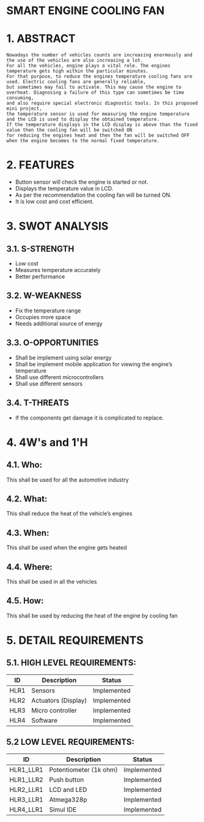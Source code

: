 #                                                                       SMART ENGINE COOLING FAN
# 1. ABSTRACT
	Nowadays the number of vehicles counts are increasing enormously and the use of the vehicles are also increasing a lot.
	For all the vehicles, engine plays a vital role. The engines temperature gets high within the particular minutes.
	For that purpose, to reduce the engines temperature cooling fans are used. Electric cooling fans are generally reliable,
	but sometimes may fail to activate. This may cause the engine to overheat. Diagnosing a failure of this type can sometimes be time consuming,
	and also require special electronic diagnostic tools. In this proposed mini project,
	the temperature sensor is used for measuring the engine temperature and the LCD is used to display the obtained temperature.
	If the temperature displays in the LCD display is above than the fixed value then the cooling fan will be switched ON 
	for reducing the engines heat and then the fan will be switched OFF when the engine becomes to the normal fixed temperature.

# 2. FEATURES
  * Button sensor will check the engine is started or not.
  * Displays the temperature value in LCD.
  * As per the recommendation the cooling fan will be turned ON.
  * It is low cost and cost efficient.

# 3. SWOT ANALYSIS
## 3.1. S-STRENGTH
  * Low cost
  * Measures temperature accurately
  * Better performance

## 3.2. W-WEAKNESS
  * Fix the temperature range
  * Occupies more space
  * Needs additional source of energy

## 3.3. O-OPPORTUNITIES
  * Shall be implement using solar energy
  * Shall be implement mobile application for viewing the engine’s temperature
  * Shall use different microcontrollers
  * Shall use different sensors

## 3.4. T-THREATS
  * If the components get damage it is complicated to replace.

# 4. 4W's and 1'H
## 4.1. Who:
This shall be used for all the automotive industry

## 4.2. What:
This shall reduce the heat of the vehicle’s engines

## 4.3. When:
This shall be used when the engine gets heated 

## 4.4. Where:
This shall be used in all the vehicles

## 4.5. How:
This shall be used by reducing the heat of the engine by cooling fan

# 5. DETAIL REQUIREMENTS
## 5.1. HIGH LEVEL REQUIREMENTS:
|  ID | Description  | Status  |
|---|---|---|
| HLR1 | Sensors | Implemented |
| HLR2 | Actuators (Display) |	Implemented |
| HLR3 | Micro controller | Implemented |
| HLR4 | Software | Implemented  |

## 5.2 LOW LEVEL REQUIREMENTS:
|  ID | Description  | Status  |
|---|---|---|
| HLR1_LLR1 | Potentiometer (1k ohm) |	Implemented |
| HLR1_LLR2 | Push button | Implemented |
| HLR2_LLR1 | LCD and LED | Implemented |
| HLR3_LLR1 | Atmega328p | Implemented |
| HLR4_LLR1 | Simul IDE | Implemented |







